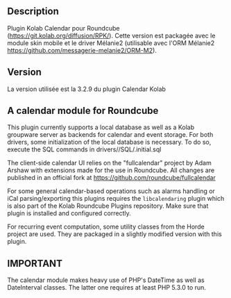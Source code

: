 Description
-----------

Plugin Kolab Calendar pour Roundcube (https://git.kolab.org/diffusion/RPK/).
Cette version est packagée avec le module skin mobile et le driver Mélanie2 (utilisable avec l'ORM Mélanie2 https://github.com/messagerie-melanie2/ORM-M2).


Version
-------

La version utilisée est la 3.2.9 du plugin Calendar Kolab


A calendar module for Roundcube
-------------------------------

This plugin currently supports a local database as well as a Kolab groupware
server as backends for calendar and event storage. For both drivers, some
initialization of the local database is necessary. To do so, execute the
SQL commands in drivers/<yourchoice>/SQL/<yourdatabase>.initial.sql

The client-side calendar UI relies on the "fullcalendar" project by Adam Arshaw
with extensions made for the use in Roundcube. All changes are published in
an official fork at https://github.com/roundcube/fullcalendar

For some general calendar-based operations such as alarms handling or iCal
parsing/exporting this plugins requires the `libcalendaring` plugin which
is also part of the Kolab Roundcube Plugins repository. Make sure that plugin
is installed and configured correctly.

For recurring event computation, some utility classes from the Horde project
are used. They are packaged in a slightly modified version with this plugin.


IMPORTANT
---------

The calendar module makes heavy use of PHP's DateTime as well as DateInterval
classes. The latter one requires at least PHP 5.3.0 to run.
